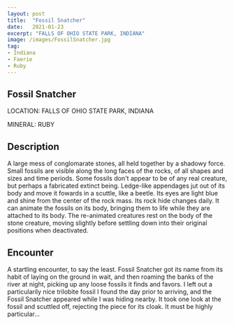 ```yaml
---
layout: post
title:  "Fossil Snatcher"
date:   2021-01-23
excerpt: "FALLS OF OHIO STATE PARK, INDIANA"
image: /images/FossilSnatcher.jpg
tag:
- Indiana
- Faerie
- Ruby
---
```


## Fossil Snatcher

LOCATION: FALLS OF OHIO STATE PARK, INDIANA

MINERAL: RUBY

## Description

A large mess of conglomarate stones, all held together by a shadowy force. Small fossils are visible along the long faces of the rocks, of all shapes and sizes and time periods. Some fossils don't appear to be of any real creature, but perhaps a fabricated extinct being. Ledge-like appendages jut out of its body and move it fowards in a scuttle, like a beetle. Its eyes are light blue and shine from the center of the rock mass. Its rock hide changes daily. It can animate the fossils on its body, bringing them to life while they are attached to its body. The re-animated creatures rest on the body of the stone creature, moving slightly before settling down into their original positions when deactivated.

## Encounter
A startling encounter, to say the least. Fossil Snatcher got its name from its habit of laying on the ground in wait, and then roaming the banks of the river at night, picking up any loose fossils it finds and favors. I left out a particularily nice trilobite fossil I found the day prior to arriving, and the Fossil Snatcher appeared while I was hiding nearby. It took one look at the fossil and scuttled off, rejecting the piece for its cloak. It must be highly particular...

